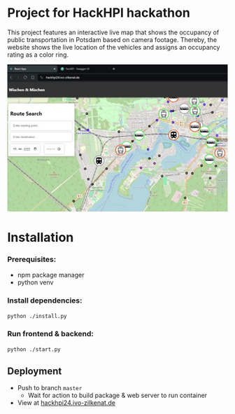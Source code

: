 # Project for HackHPI hackathon

This project features an interactive live map that shows the occupancy of public transportation in Potsdam based on camera footage. Thereby, the website shows the live location of the vehicles and assigns an occupancy rating as a color ring.

<img src="https://github.com/ivozilkenat/hackhpi24/blob/master/demo.jpg" width="800" />

# Installation
### Prerequisites:
- npm package manager
- python venv

### Install dependencies:
`python ./install.py`

### Run frontend & backend:
`python ./start.py`

## Deployment
- Push to branch `master`
  - Wait for action to build package & web server to run container
- View at [hackhpi24.ivo-zilkenat.de](https://hackhpi24.ivo-zilkenat.de)
